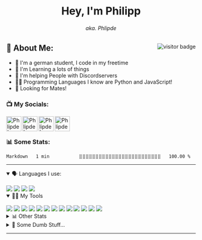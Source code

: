 <h1 align="center"> Hey, I'm Philipp </h1>
<h6 align="center"> aka. Phlipde </h6>
<img align="right" src="https://visitor-badge.glitch.me/badge?page_id=page.id" alt="visitor badge"/>

## 👤 About Me:
- 👋 I'm a german student, I code in my freetime
- 📖 I'm Learning a lots of things
- 🤝 I'm helping People with Discordservers
- 👨‍💻 Programming Languages I know are Python and JavaScript!
- 👀 Looking for Mates!

### 📺 My Socials:
[<img align="left" alt="Phlipde | YouTube" width="40px" src="https://cdn.jsdelivr.net/npm/simple-icons@v3/icons/youtube.svg" />][youtube]
[<img align="left" alt="Phlipde | Twitter" width="40px" src="https://cdn.jsdelivr.net/npm/simple-icons@v3/icons/twitter.svg" />][twitter]
[<img align="left" alt="Phlipde | Instagram" width="40px" src="https://cdn.jsdelivr.net/npm/simple-icons@v3/icons/instagram.svg" />][instagram]
[<img align="left" alt="Phlipde#9023 | Discord" width="40px" src="https://cdn.jsdelivr.net/npm/simple-icons@v3/icons/discord.svg" />][discord]

<br />
<br />

### 📊 Some Stats:
  <!--START_SECTION:waka-->
```text
Markdown   1 min           ⣿⣿⣿⣿⣿⣿⣿⣿⣿⣿⣿⣿⣿⣿⣿⣿⣿⣿⣿⣿⣿⣿⣿⣿⣿   100.00 % 
```
<!--END_SECTION:waka-->

******

<details open>
  <summary>🗣 Languages I use:</summary>
  <br />
  <img src="https://img.shields.io/badge/HTML5-E34F26?style=for-the-badge&logo=html5&logoColor=white" />
  <img src="https://img.shields.io/badge/CSS3-1572B6?style=for-the-badge&logo=css3&logoColor=white" />
  <img src="https://img.shields.io/badge/JavaScript-323330?style=for-the-badge&logo=javascript&logoColor=F7DF1E" />
  <img src="https://img.shields.io/badge/Python-3776AB?style=for-the-badge&logo=python&logoColor=white" />

  <br />
</details>

<details open>
  <summary>👩‍💻 My Tools</summary>
  <br />
  <img src="https://img.shields.io/badge/Firefox_Browser-FF7139?style=for-the-badge&logo=Firefox-Browser&logoColor=white" />
  <img src="https://img.shields.io/badge/Visual_Studio_Code-0078D4?style=for-the-badge&logo=visual%20studio%20code&logoColor=white" />
  <img src="https://img.shields.io/badge/pycharm-143?style=for-the-badge&logo=pycharm&logoColor=black&color=black&labelColor=green" />
  <img src="https://img.shields.io/badge/Notepad++-90E59A.svg?style=for-the-badge&logo=notepad%2B%2B&logoColor=black" />
  <img src="https://img.shields.io/badge/Figma-F24E1E?style=for-the-badge&logo=figma&logoColor=white" />
  <img src="https://img.shields.io/badge/Canva-%2300C4CC.svg?&style=for-the-badge&logo=Canva&logoColor=white" />
  <img src="https://img.shields.io/badge/Spotify-1ED760?&style=for-the-badge&logo=spotify&logoColor=white" />
  <img src="https://img.shields.io/badge/npm-CB3837?style=for-the-badge&logo=npm&logoColor=white" />
  <img src="https://img.shields.io/badge/Node.js-43853D?style=for-the-badge&logo=node-dot-js&logoColor=white" />
  <img src="https://img.shields.io/badge/MongoDB-4EA94B?style=for-the-badge&logo=mongodb&logoColor=white" />
  <img src="https://img.shields.io/badge/Stack_Overflow-FE7A16?style=for-the-badge&logo=stack-overflow&logoColor=white" />
  <img src="https://img.shields.io/badge/GitHub-100000?style=for-the-badge&logo=github&logoColor=white" />
  <img src="https://img.shields.io/badge/Discord-7289DA?style=for-the-badge&logo=discord&logoColor=white" />
  
  <br />
</details>

<details>
  <summary>📊 Other Stats</summary>
![Anurag's GitHub stats](https://github-readme-stats.vercel.app/api?username=phlipde&show_icons=true&theme=algolia&hide_border=true)
<br />
![Top Langs](https://github-readme-stats.vercel.app/api/top-langs/?username=phlipde&theme=algolia&hide_border=true)

<br>
<img src="https://activity-graph.herokuapp.com/graph?username=Phlipde&theme=github" />
</details>

<details>
  <summary>🧭 Some Dumb Stuff...</summary>
  <br />
  <img alt="Twitch Status" src="https://img.shields.io/twitch/status/phlipde?color=%236441a5&label=Twitch&logo=Twitch&style=flat-square">
  <img alt="Discord" src="https://img.shields.io/discord/698181577271672884?color=%235865F2&label=Discord&logo=Discord&logoColor=%235865F2&style=flat-square">
  <br />
</details>

***


[discord]: discord:///users/547856031229935694
[youtube]: https://www.youtube.com/channel/UC7jgTSm-klMyWXtE59xOG-A/
[twitter]: https://twitter.com/phlipde/
[instagram]: https://instagram.com/phlip.de/
